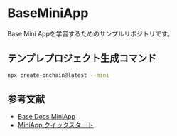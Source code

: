 # BaseMiniApp
Base Mini Appを学習するためのサンプルリポジトリです。

## テンプレプロジェクト生成コマンド

```bash
npx create-onchain@latest --mini
```

## 参考文献
- [Base Docs MiniApp](https://www.base.org/build/mini-apps)
- [MiniApp クイックスタート](https://docs.base.org/mini-apps/quickstart/new-apps/install)